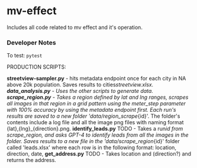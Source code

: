# mv-effect

Includes all code related to mv effect and it's operation.

### Developer Notes

To test: `pytest`

PRODUCTION SCRIPTS:

**streetview-sampler.py** - hits metadata endpoint once for each city in NA above 20k population. Saves results to cities*streetview.xlsx.
**data_analysis.py** - Uses the other scripts to generate data.
**scrape_region.py** - Takes a region defined by lat and lng ranges, scrapes all images in that region in a grid pattern using the meter_step parameter with 100% accuracy by using the metadata endpoint first. Each run's results are saved to a new folder 'data/region_scrape*{id}'. The folder's contents include a log file and all the image png files with naming format {lat},{lng}\_{direction}.png.
**identify_leads.py** TODO - Takes a run*id from scrape_region, and asks GPT-4 to identify leads from all the images in the folder. Saves results to a new file in the 'data/scrape_region*{id}' folder called 'leads.xlsx' where each row is in the following format: location, direction, date,
**get_address.py** TODO - Takes location and (direction?) and returns the address.
